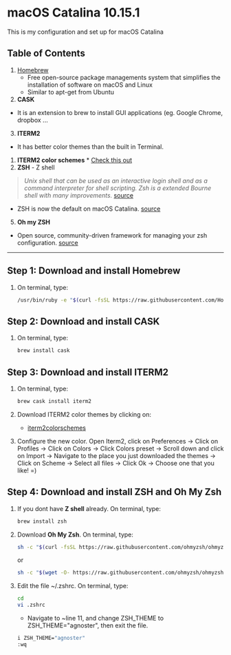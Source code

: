 # macOS Catalina 10.15.1
This is my configuration and set up for macOS Catalina

## Table of Contents

1. [Homebrew](#step-1:-download-and-install-homebrew)
   * Free open-source package managements system that simplifies the installation of software on macOS and Linux
   * Similar to apt-get from Ubuntu
2. **CASK**
  * It is an extension to brew to install GUI applications (eg. Google Chrome, dropbox ...
3. **ITERM2** 
  * It has better color themes than the built in Terminal.
  1. **ITERM2 color schemes**
    * [Check this out](http://iterm2colorschemes.com/)
4. **ZSH** - Z shell
  >*Unix shell that can be used as an interactive login shell and as a command interpreter for shell scripting. Zsh is a extended Bourne shell with many improvements.* [source](https://en.wikipedia.org/wiki/Z_shell)
  * ZSH is now the default on macOS Catalina. [source](https://support.apple.com/en-us/HT208050)
5. **Oh my ZSH**
  * Open source, community-driven framework for managing your zsh configuration. [source](https://github.com/ohmyzsh/ohmyzsh)



-----------------------------------------------------------------------------------

## Step 1: Download and install Homebrew

1. On terminal, type:

   ```sh
   /usr/bin/ruby -e "$(curl -fsSL https://raw.githubusercontent.com/Homebrew/install/master/install)"
   ```

## Step 2: Download and install CASK

1. On terminal, type:

    ```sh
    brew install cask 
    ````
    
## Step 3: Download and install ITERM2
    
1. On terminal, type:
   
   ```sh
   brew cask install iterm2
   ``` 
2. Download ITERM2 color themes by clicking on:
    * [iterm2colorschemes](https://github.com/mbadolato/iTerm2-Color-Schemes/zipball/master)


3. Configure the new color. Open Iterm2, click on Preferences -> Click on Profiles -> Click on Colors -> Click Colors preset -> Scroll down and click on Import -> Navigate to the place you just downloaded the themes -> Click on Scheme -> Select all files -> Click Ok -> Choose one that you like! =)


## Step 4: Download and install ZSH and Oh My Zsh
    
1. If you dont have **Z shell** already. On terminal, type:
   
   ```sh
   brew install zsh
   ``` 
   
2. Download **Oh My Zsh**. On terminal, type:

    ```sh
    sh -c "$(curl -fsSL https://raw.githubusercontent.com/ohmyzsh/ohmyzsh/master/tools/install.sh)"
    ```
    or
    ```sh
    sh -c "$(wget -O- https://raw.githubusercontent.com/ohmyzsh/ohmyzsh/master/tools/install.sh)"
    ```
3. Edit the file ~/.zshrc. On terminal, type:
    ```sh
    cd
    vi .zshrc
    ```
    - Navigate to ~line 11, and change ZSH_THEME to ZSH_THEME="agnoster", then exit the file.
    ```sh
    i ZSH_THEME="agnoster"
    :wq
    ```


  
    
